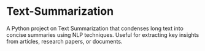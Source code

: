 # Text-Summarization
A Python project on Text Summarization that condenses long text into concise summaries using NLP techniques. Useful for extracting key insights from articles, research papers, or documents.
